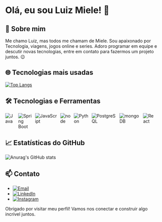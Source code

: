 # Olá, eu sou Luiz Miele! 👋

## 🚀 Sobre mim

Me chamo Luiz, mas todos me chamam de Miele.
Sou apaixonado por Tecnologia, viagens, jogos online e series. 
Adoro programar em equipe e descutir novas tecnologias, entre em contato para fazermos um projeto juntos. 😉
 
## 🌐 Tecnologias mais usadas

[![Top Langs](https://github-readme-stats.vercel.app/api/top-langs/?username=luizmiele&layout=compact&theme=darcula)](https://github.com/anuraghazra/github-readme-stats)

## 🛠️ Tecnologias e Ferramentas

<div style="display: flex; justify-content: space-between; width: 50%;" >
  <img src="https://img.shields.io/badge/Java-ED8B00?style=for-the-badge&logo=java&logoColor=white" alt="Java" style="margin-right: 10px;"/>
  <img src="https://img.shields.io/badge/Spring%20Boot-6DB33F?style=for-the-badge&logo=spring-boot&logoColor=white" alt="Spring Boot" style="margin-right: 10px;"/>
  <img src="https://img.shields.io/badge/JavaScript-323330?style=for-the-badge&logo=javascript&logoColor=F7DF1E" alt="JavaScript" style="margin-right: 10px;"/>
  <img src="https://img.shields.io/badge/Node.js-43853D?style=for-the-badge&logo=node.js&logoColor=white" alt="node" style="margin-right: 10px;"/>
  <img src="https://img.shields.io/badge/Python-3776AB?style=for-the-badge&logo=python&logoColor=white" alt="Python" style="margin-right: 10px;"/>
  <img src="https://img.shields.io/badge/PostgreSQL-316192?style=for-the-badge&logo=postgresql&logoColor=white" alt="PostgreSQL" style="margin-right: 10px;"/>
  <img src="https://img.shields.io/badge/MongoDB-4EA94B?style=for-the-badge&logo=mongodb&logoColor=white" alt="mongoDB" style="margin-right: 10px;"/>
  <img src="https://img.shields.io/badge/React-20232A?style=for-the-badge&logo=react&logoColor=61DAFB" alt="React" style="margin-right: 10px;"/>
</div>

## 📈 Estatísticas do GitHub

![Anurag's GitHub stats](https://github-readme-stats.vercel.app/api?username=luizmiele&show_icons=true&theme=darcula)


## 📫 Contato

- [![Email](https://img.shields.io/badge/Email-D14836?style=for-the-badge&logo=gmail&logoColor=white)](mailto:miele.luiz@gmail.com)
- [![LinkedIn](https://img.shields.io/badge/LinkedIn-0077B5?style=for-the-badge&logo=linkedin&logoColor=white)](https://www.linkedin.com/in/luizmiele/)
- [![Instagram](https://img.shields.io/badge/Instagram-E4405F?style=for-the-badge&logo=instagram&logoColor=white)](https://www.instagram.com/luizmiele/)

Obrigado por visitar meu perfil! Vamos nos conectar e construir algo incrível juntos.
